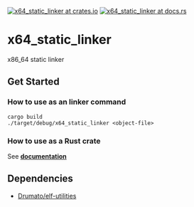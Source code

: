 [![x64_static_linker at crates.io](https://img.shields.io/crates/v/x64-static-linker.svg)](https://crates.io/crates/x64-static-linker)  [![x64_static_linker at docs.rs](https://docs.rs/x64-static_linker/badge.svg)](https://docs.rs/x64-static-linker)

# x64_static_linker
x86_64 static linker

## Get Started

### How to use as an linker command

```
cargo build
./target/debug/x64_static_linker <object-file>
```

### How to use as a Rust crate

See **[documentation](https://docs.rs/x64_static_linker)**

##  Dependencies

- [Drumato/elf-utilities](https://github.com/Drumato/elf-utilities)
